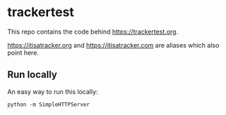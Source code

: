 # trackertest

This repo contains the code behind <https://trackertest.org>.

<https://itisatracker.org> and <https://itisatracker.com> are aliases which also point here.

## Run locally

An easy way to run this locally:

```
python -m SimpleHTTPServer
```
